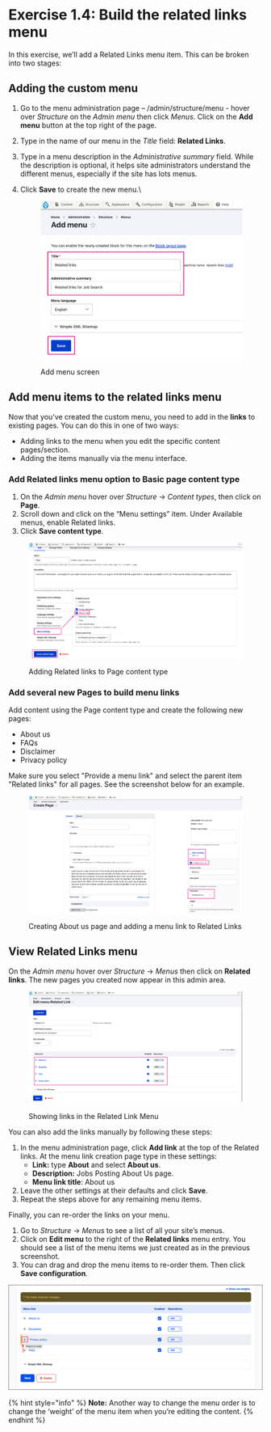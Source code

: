 # Exercise 1.4: Build the related links menu

In this exercise, we’ll add a Related Links menu item. This can be broken into two stages:

## Adding the custom menu

1. Go to the menu administration page – /admin/structure/menu - hover over _Structure_ on the _Admin menu_ then click _Menus_. Click on the **Add menu** button at the top right of the page.
2. Type in the name of our menu in the _Title_ field: **Related Links**.
3. Type in a menu description in the _Administrative summary_ field. While the description is optional, it helps site administrators understand the different menus, especially if the site has lots menus.
4.  Click **Save** to create the new menu.\


    <figure><img src="../.gitbook/assets/image (1).png" alt=""><figcaption><p>Add menu screen</p></figcaption></figure>

## Add menu items to the related links menu

Now that you’ve created the custom menu, you need to add in the **links** to existing pages. You can do this in one of two ways:

* Adding links to the menu when you edit the specific content pages/section.
* Adding the items manually via the menu interface.

### Add Related links menu option to Basic page content type

1. On the _Admin menu_ hover over _Structure_ → _Content types_, then click on **Page**.
2. Scroll down and click on the “Menu settings” item. Under Available menus, enable Related links.
3. Click **Save content type**.

<figure><img src="../.gitbook/assets/image (1) (1).png" alt=""><figcaption><p>Adding Related links to Page content type</p></figcaption></figure>

### Add several new Pages to build menu links

Add content using the Page content type and create the following new pages:

* About us
* FAQs
* Disclaimer
* Privacy policy

Make sure you select "Provide a menu link" and select the parent item "Related links" for all pages. See the screenshot below for an example.

<figure><img src="../.gitbook/assets/image (2).png" alt=""><figcaption><p>Creating About us page and adding a menu link to Related Links</p></figcaption></figure>

## View Related Links menu

On the _Admin menu_ hover over _Structure_ → _Menus_ then click on **Related links**. The new pages you created now appear in this admin area.

<figure><img src="../.gitbook/assets/image (6).png" alt=""><figcaption><p>Showing links in the Related Link Menu</p></figcaption></figure>

You can also add the links manually by following these steps:

1. In the menu administration page, click **Add link** at the top of the Related links. At the menu link creation page type in these settings:
   * **Link:** type **About** and select **About us**.
   * **Description:** Jobs Posting About Us page.
   * **Menu link title**: About us
2. Leave the other settings at their defaults and click **Save**.
3. Repeat the steps above for any remaining menu items.

Finally, you can re-order the links on your menu.

1. Go to _Structure_ → _Menus_ to see a list of all your site’s menus.
2. Click on **Edit menu** to the right of the **Related links** menu entry. You should see a list of the menu items we just created as in the previous screenshot.
3. You can drag and drop the menu items to re-order them. Then click **Save configuration**.

![Image of reordering related links menu](../.gitbook/assets/Ex-1-4-Related-Links-menu-2.png)

{% hint style="info" %}
**Note:** Another way to change the menu order is to change the ‘weight’ of the menu item when you’re editing the content.
{% endhint %}

